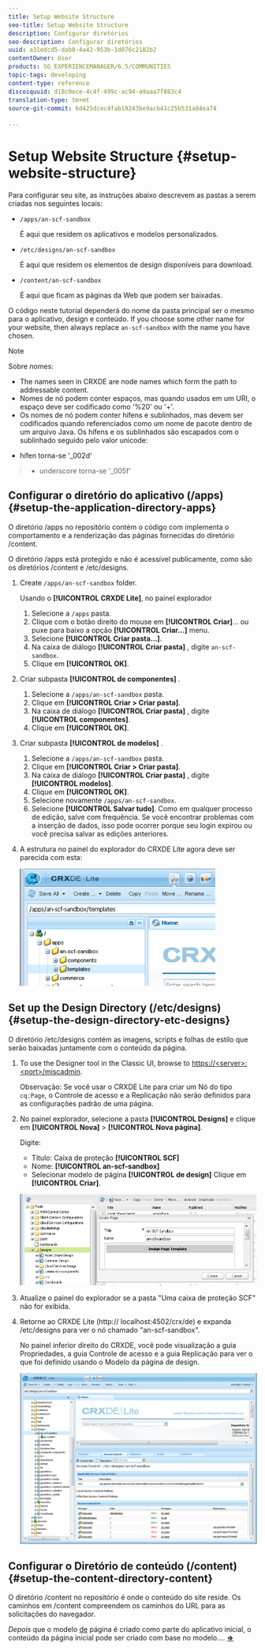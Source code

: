 ```yaml
---
title: Setup Website Structure
seo-title: Setup Website Structure
description: Configurar diretórios
seo-description: Configurar diretórios
uuid: a31edcd5-dab8-4a42-953b-1d076c2182b2
contentOwner: User
products: SG_EXPERIENCEMANAGER/6.5/COMMUNITIES
topic-tags: developing
content-type: reference
discoiquuid: d18c0ece-4c4f-499c-ac94-a9aaa7f883c4
translation-type: tm+mt
source-git-commit: 6d425dcec4fab19243be9acb41c25b531a84ea74

---
```



# Setup Website Structure {#setup-website-structure}

Para configurar seu site, as instruções abaixo descrevem as pastas a serem criadas nos seguintes locais:

* `/apps/an-scf-sandbox`

   É aqui que residem os aplicativos e modelos personalizados.

* `/etc/designs/an-scf-sandbox`

   É aqui que residem os elementos de design disponíveis para download.

* `/content/an-scf-sandbox`

   É aqui que ficam as páginas da Web que podem ser baixadas.

O código neste tutorial dependerá do nome da pasta principal ser o mesmo para o aplicativo, design e conteúdo. If you choose some other name for your website, then always replace `an-scf-sandbox` with the name you have chosen.

>[!NOTE]
>
>Sobre nomes:
>
>* The names seen in CRXDE are node names which form the path to addressable content.
>* Nomes de nó podem conter espaços, mas quando usados em um URI, o espaço deve ser codificado como &#39;%20&#39; ou &#39;+&#39;.
>* Os nomes de nó podem conter hifens e sublinhados, mas devem ser codificados quando referenciados como um nome de pacote dentro de um arquivo Java. Os hífens e os sublinhados são escapados com o sublinhado seguido pelo valor unicode:
   >
   >   
   * hífen torna-se &#39;_002d&#39;
   >   * underscore torna-se &#39;_005f&#39;


## Configurar o diretório do aplicativo (/apps) {#setup-the-application-directory-apps}

O diretório /apps no repositório contém o código com implementa o comportamento e a renderização das páginas fornecidas do diretório /content.

O diretório /apps está protegido e não é acessível publicamente, como são os diretórios /content e /etc/designs.

1. Create `/apps/an-scf-sandbox` folder.

   Usando o **[!UICONTROL CRXDE Lite]**, no painel explorador

   1. Selecione a `/apps` pasta.
   1. Clique com o botão direito do mouse em **[!UICONTROL Criar]**... ou puxe para baixo a opção **[!UICONTROL Criar...]** menu.
   1. Selecione **[!UICONTROL Criar pasta...]**.
   1. Na caixa de diálogo **[!UICONTROL Criar pasta]** , digite `an-scf-sandbox`.
   1. Clique em **[!UICONTROL OK]**.

1. Criar subpasta **[!UICONTROL de componentes]** .

   1. Selecione a `/apps/an-scf-sandbox` pasta.
   1. Clique em **[!UICONTROL Criar > Criar pasta]**.
   1. Na caixa de diálogo **[!UICONTROL Criar pasta]** , digite **[!UICONTROL componentes]**.
   1. Clique em **[!UICONTROL OK]**.

1. Criar subpasta **[!UICONTROL de modelos]** .

   1. Selecione a `/apps/an-scf-sandbox` pasta.
   1. Clique em **[!UICONTROL Criar > Criar pasta]**.
   1. Na caixa de diálogo **[!UICONTROL Criar pasta]** , digite **[!UICONTROL modelos]**.
   1. Clique em **[!UICONTROL OK]**.
   1. Selecione novamente `/apps/an-scf-sandbox`.
   1. Selecione **[!UICONTROL Salvar tudo]**.
   Como em qualquer processo de edição, salve com frequência. Se você encontrar problemas com a inserção de dados, isso pode ocorrer porque seu login expirou ou você precisa salvar as edições anteriores.

1. A estrutura no painel do explorador do CRXDE Lite agora deve ser parecida com esta:

   ![chlimage_1-44](assets/chlimage_1-44.png)

## Set up the Design Directory (/etc/designs) {#setup-the-design-directory-etc-designs}

O diretório /etc/designs contém as imagens, scripts e folhas de estilo que serão baixadas juntamente com o conteúdo da página.

1. To use the Designer tool in the Classic UI, browse to [https://&lt;server>:&lt;port>/miscadmin](http://localhost:4502/miscadmin).

   Observação: Se você usar o CRXDE Lite para criar um Nó do tipo `cq:Page`, o Controle de acesso e a Replicação não serão definidos para as configurações padrão de uma página.

1. No painel explorador, selecione a pasta **[!UICONTROL Designs]** e clique em **[!UICONTROL Nova]** > **[!UICONTROL Nova página]**.

   Digite:

   * Título: Caixa de proteção **[!UICONTROL SCF]**
   * Nome: **[!UICONTROL an-scf-sandbox]**
   * Selecionar modelo de página **[!UICONTROL de design]**
   Clique em **[!UICONTROL Criar]**.

   ![chlimage_1-45](assets/chlimage_1-45.png)

1. Atualize o painel do explorador se a pasta &quot;Uma caixa de proteção SCF&quot; não for exibida.

1. Retorne ao CRXDE Lite (http:// localhost:4502/crx/de) e expanda /etc/designs para ver o nó chamado &quot;an-scf-sandbox&quot;.

   No painel inferior direito do CRXDE, você pode visualização a guia Propriedades, a guia Controle de acesso e a guia Replicação para ver o que foi definido usando o Modelo da página de design.

   ![chlimage_1-46](assets/chlimage_1-46.png)

## Configurar o Diretório de conteúdo (/content) {#setup-the-content-directory-content}

O diretório /content no repositório é onde o conteúdo do site reside. Os caminhos em /content compreendem os caminhos do URL para as solicitações do navegador.

*Depois* que o modelo [de](initial-app.md#createthepagetemplate) página é criado como parte do aplicativo inicial, o conteúdo da página inicial pode ser criado com base no modelo.... [**⇒**](initial-app.md)
